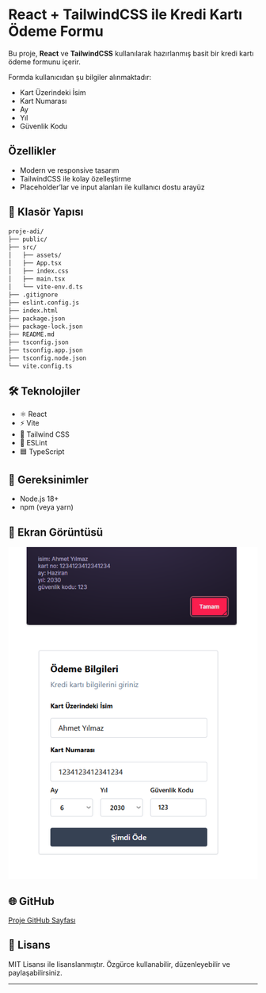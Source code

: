 
# React + TailwindCSS ile Kredi Kartı Ödeme Formu

Bu proje, **React** ve **TailwindCSS** kullanılarak hazırlanmış basit bir kredi kartı ödeme formunu içerir.  

Formda kullanıcıdan şu bilgiler alınmaktadır:

- Kart Üzerindeki İsim
- Kart Numarası
- Ay
- Yıl
- Güvenlik Kodu

##  Özellikler

- Modern ve responsive tasarım  
- TailwindCSS ile kolay özelleştirme  
- Placeholder’lar ve input alanları ile kullanıcı dostu arayüz 

## 📁 Klasör Yapısı

```
proje-adi/
├── public/
├── src/
│   ├── assets/
│   ├── App.tsx
│   ├── index.css
│   ├── main.tsx
│   └── vite-env.d.ts
├── .gitignore
├── eslint.config.js
├── index.html
├── package.json
├── package-lock.json
├── README.md
├── tsconfig.json
├── tsconfig.app.json
├── tsconfig.node.json
└── vite.config.ts
```

## 🛠 Teknolojiler

- ⚛️ React
- ⚡ Vite
- 🎨 Tailwind CSS
- 🧹 ESLint
- 🟦 TypeScript

## 🧪 Gereksinimler

- Node.js 18+
- npm (veya yarn)

## 📸 Ekran Görüntüsü

![Ödeme Formu](public/screenshot.png)

## 🌐 GitHub

[Proje GitHub Sayfası](https://github.com/ozcanzaferayan/react)

## 📄 Lisans

MIT Lisansı ile lisanslanmıştır. Özgürce kullanabilir, düzenleyebilir ve paylaşabilirsiniz.

---

